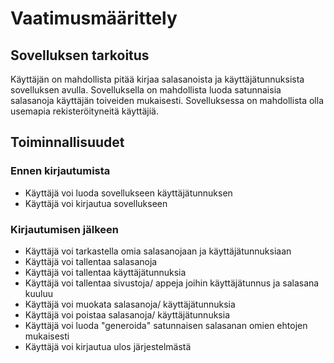 # Vaatimusmäärittely

## Sovelluksen tarkoitus
Käyttäjän on mahdollista pitää kirjaa salasanoista ja käyttäjätunnuksista sovelluksen avulla.
Sovelluksella on mahdollista luoda satunnaisia salasanoja käyttäjän toiveiden mukaisesti.
Sovelluksessa on mahdollista olla usemapia rekisteröityneitä käyttäjiä.

## Toiminnallisuudet

### Ennen kirjautumista
* Käyttäjä voi luoda sovellukseen käyttäjätunnuksen
* Käyttäjä voi kirjautua sovellukseen

### Kirjautumisen jälkeen
* Käyttäjä voi tarkastella omia salasanojaan ja käyttäjätunnuksiaan
* Käyttäjä voi tallentaa salasanoja
* Käyttäjä voi tallentaa käyttäjätunnuksia
* Käyttäjä voi tallentaa sivustoja/ appeja joihin käyttäjätunnus ja salasana kuuluu
* Käyttäjä voi muokata salasanoja/ käyttäjätunnuksia
* Käyttäjä voi poistaa salasanoja/ käyttäjätunnuksia
* Käyttäjä voi luoda "generoida" satunnaisen salasanan omien ehtojen mukaisesti
* Käyttäjä voi kirjautua ulos järjestelmästä
